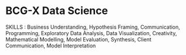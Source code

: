 # BCG-X Data Science 

SKILLS :
Business Understanding,
Hypothesis Framing,
Communication,
Programming,
Exploratory Data Analysis,
Data Visualization,
Creativity,
Mathematical Modelling,
Model Evaluation,
Synthesis,
Client Communication,
Model Interpretation
